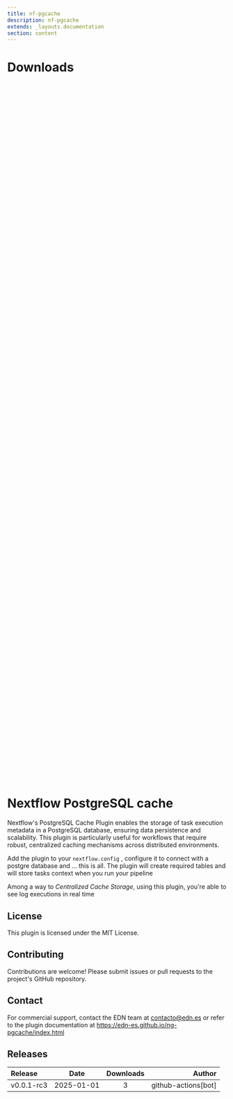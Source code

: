 ```yaml
---
title: nf-pgcache
description: nf-pgcache
extends: _layouts.documentation
section: content
---
```


# Downloads

<div style="position: relative; height:40vh; width:80vw">
    <canvas id="releases"></canvas>
</div>
<script type="module" src="docs/nf-pgcache/nf-pgcache.js"></script>

# Nextflow PostgreSQL cache

Nextflow's PostgreSQL Cache Plugin enables the storage of task execution metadata in a PostgreSQL database, ensuring data persistence and scalability. This plugin is particularly useful for workflows that require robust, centralized caching mechanisms across distributed environments.

Add the plugin to your `nextflow.config` , configure it to connect with a postgre database and ... this is all.
The plugin will create required tables and will store tasks context when you run your pipeline

Among a way to *Centralized Cache Storage*, using this plugin, you're able to see log executions in real time

## License

This plugin is licensed under the MIT License.

## Contributing

Contributions are welcome! Please submit issues or pull requests to the project's GitHub repository.

## Contact

For commercial support, contact the EDN team at contacto@edn.es or refer to the plugin documentation at
https://edn-es.github.io/ng-pgcache/index.html


## Releases

| Release                               |                       Date                       |                   Downloads                    |                           Author |
| :------------ |:------------------------------------------------:|:----------------------------------------------:|---------------------------------:|
 |  v0.0.1-rc3                                          | 2025-01-01                                          | 3                                                  | github-actions[bot]                                |
